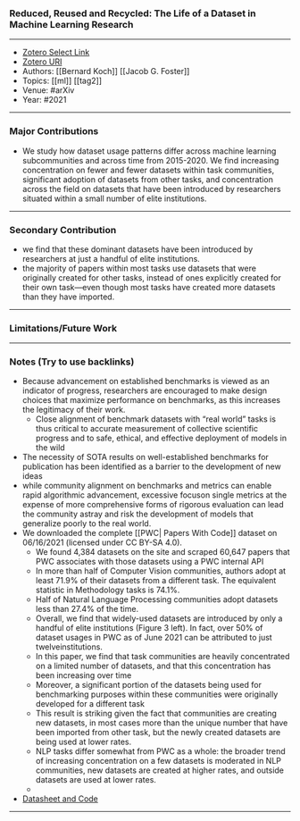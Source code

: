 ### Reduced, Reused and Recycled: The Life of a Dataset in Machine Learning Research
---
- [Zotero Select Link](zotero://select/groups/2480461/items/J9NHZGGL)
- [Zotero URI](https://www.zotero.org/groups/2480461/items/J9NHZGGL)
- Authors: [[Bernard Koch]] [[Jacob G. Foster]] 
- Topics: [[ml]] [[tag2]]
- Venue: #arXiv 
- Year: #2021
---
### Major Contributions
- We study how dataset usage patterns differ across machine learning subcommunities and across time from 2015-2020. We find increasing concentration on fewer and fewer datasets within task communities, significant adoption of datasets from other tasks, and concentration across the field on datasets that have been introduced by researchers situated within a small number of elite institutions.
---
### Secondary Contribution
- we find that these dominant datasets have been introduced by researchers at just a handful of elite institutions.
- the majority of papers within most tasks use datasets that were originally created for other tasks, instead of ones explicitly created for their own task—even though most tasks have created more datasets than they have imported.
---
### Limitations/Future Work

---
### Notes (Try to use backlinks)
- Because advancement on established benchmarks is viewed as an indicator of progress, researchers are encouraged to make design choices that maximize performance on benchmarks, as this increases the legitimacy of their work.
	- Close alignment of benchmark datasets with “real world” tasks is thus critical to accurate measurement of collective scientific progress and to safe, ethical, and effective deployment of models in the wild
- The necessity of SOTA results on well-established benchmarks for publication has been identified as a barrier to the development of new ideas
- while community alignment on benchmarks and metrics can enable rapid algorithmic advancement, excessive focuson single metrics at the expense of more comprehensive forms of rigorous evaluation can lead the community astray and risk the development of models that generalize poorly to the real world.
- We downloaded the complete [[PWC| Papers With Code]] dataset on 06/16/2021 (licensed under CC BY-SA 4.0).
	- We found 4,384 datasets on the site and scraped 60,647 papers that PWC associates with those datasets using a PWC internal API
	- In more than half of Computer Vision communities, authors adopt at least 71.9% of their datasets from a different task. The equivalent statistic in Methodology tasks is 74.1%.
	- Half of Natural Language Processing communities adopt datasets less than 27.4% of the time.
	- Overall, we find that widely-used datasets are introduced by only a handful of elite institutions (Figure 3 left). In fact, over 50% of dataset usages in PWC as of June 2021 can be attributed to just twelveinstitutions.
	- In this paper, we find that task communities are heavily concentrated on a limited number of datasets, and that this concentration has been increasing over time
	- Moreover, a significant portion of the datasets being used for benchmarking purposes within these communities were originally developed for a different task
	- This result is striking given the fact that communities are creating new datasets, in most cases more than the unique number that have been imported from other task, but the newly created datasets are being used at lower rates.
	- NLP tasks differ somewhat from PWC as a whole: the broader trend of increasing concentration on a few datasets is moderated in NLP communities, new datasets are created at higher rates, and outside datasets are used at lower rates.
	- 
- [Datasheet and Code](https://github.com/kochbj/Reduced_Reused_Recycled)
---
